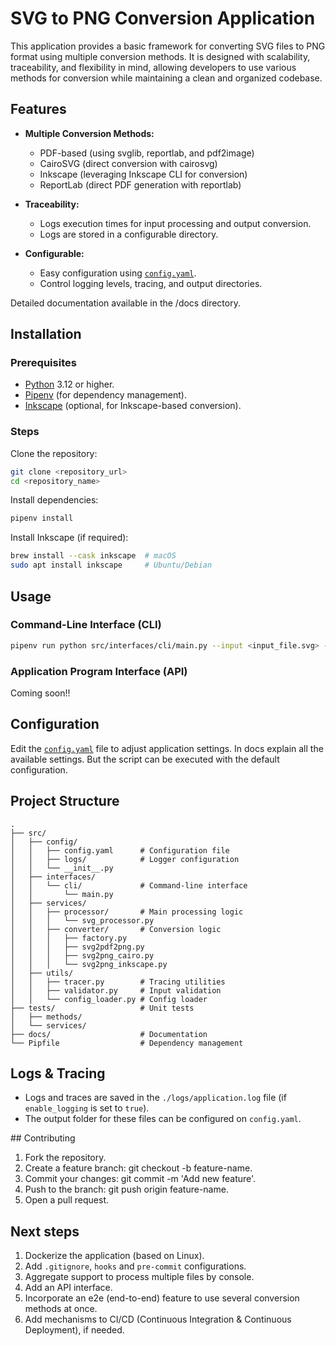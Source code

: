 # SVG to PNG Conversion Application

This application provides a basic framework for converting SVG files to PNG format using multiple conversion methods. It is designed with scalability, traceability, and flexibility in mind, allowing developers to use various methods for conversion while maintaining a clean and organized codebase.


## Features

- **Multiple Conversion Methods:**
  - PDF-based (using svglib, reportlab, and pdf2image)
  - CairoSVG (direct conversion with cairosvg)
  - Inkscape (leveraging Inkscape CLI for conversion)
  - ReportLab (direct PDF generation with reportlab)

- **Traceability:**
  - Logs execution times for input processing and output conversion.
  -  Logs are stored in a configurable directory.

- **Configurable:**
  - Easy configuration using [`config.yaml`](./src/config/config.yaml).
  - Control logging levels, tracing, and output directories.

Detailed documentation available in the /docs directory.


## Installation


### Prerequisites

- [Python](https://www.python.org/) 3.12 or higher.
- [Pipenv](https://pipenv.pypa.io/en/latest/) (for dependency management).
- [Inkscape](https://wiki.inkscape.org/wiki/Installing_Inkscape) (optional, for Inkscape-based conversion).


### Steps

Clone the repository:

```bash
git clone <repository_url>
cd <repository_name>
```

Install dependencies:

```bash
pipenv install
```

Install Inkscape (if required):

```bash
brew install --cask inkscape  # macOS
sudo apt install inkscape     # Ubuntu/Debian
```


## Usage


### Command-Line Interface (CLI)

```bash
pipenv run python src/interfaces/cli/main.py --input <input_file.svg> --output <output_file.png>
```


### Application Program Interface (API)

Coming soon!!


## Configuration

Edit the [`config.yaml`](./src/config/config.yaml) file to adjust application settings. In docs explain all the available settings. But the script can be executed with the default configuration.


## Project Structure

```
.
├── src/
│   ├── config/
│   │   ├── config.yaml      # Configuration file
│   │   ├── logs/            # Logger configuration
│   │   └── __init__.py
│   ├── interfaces/
│   │   └── cli/             # Command-line interface
│   │       └── main.py
│   ├── services/
│   │   ├── processor/       # Main processing logic
│   │   │   └── svg_processor.py
│   │   ├── converter/       # Conversion logic
│   │   │   ├── factory.py
│   │   │   ├── svg2pdf2png.py
│   │   │   ├── svg2png_cairo.py
│   │   │   └── svg2png_inkscape.py
│   ├── utils/
│   │   ├── tracer.py        # Tracing utilities
│   │   ├── validator.py     # Input validation
│   │   └── config_loader.py # Config loader
├── tests/                   # Unit tests
│   ├── methods/
│   └── services/
├── docs/                    # Documentation
└── Pipfile                  # Dependency management
```


## Logs & Tracing

- Logs and traces are saved in the `./logs/application.log` file (if `enable_logging` is set to `true`).
- The output folder for these files can be configured on `config.yaml`.


## Contributing

1. Fork the repository.
2. Create a feature branch: git checkout -b feature-name.
3. Commit your changes: git commit -m 'Add new feature'.
4. Push to the branch: git push origin feature-name.
5. Open a pull request.


## Next steps

1. Dockerize the application (based on Linux).
2. Add `.gitignore`, `hooks` and `pre-commit` configurations.
3. Aggregate support to process multiple files by console.
4. Add an API interface.
4. Incorporate an e2e (end-to-end) feature to use several conversion methods at once.
5. Add mechanisms to CI/CD (Continuous Integration & Continuous Deployment), if needed.